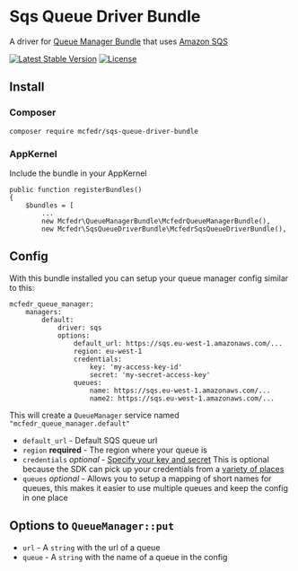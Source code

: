 # Sqs Queue Driver Bundle

A driver for [Queue Manager Bundle](https://github.com/mcfedr/queue-manager-bundle) that uses [Amazon SQS](https://aws.amazon.com/sqs/)

[![Latest Stable Version](https://poser.pugx.org/mcfedr/sqs-queue-driver-bundle/v/stable.png)](https://packagist.org/packages/mcfedr/sqs-queue-driver-bundle)
[![License](https://poser.pugx.org/mcfedr/sqs-queue-driver-bundle/license.png)](https://packagist.org/packages/mcfedr/sqs-queue-driver-bundle)

## Install

### Composer

    composer require mcfedr/sqs-queue-driver-bundle

### AppKernel

Include the bundle in your AppKernel

    public function registerBundles()
    {
        $bundles = [
            ...
            new Mcfedr\QueueManagerBundle\McfedrQueueManagerBundle(),
            new Mcfedr\SqsQueueDriverBundle\McfedrSqsQueueDriverBundle(),

## Config

With this bundle installed you can setup your queue manager config similar to this:

    mcfedr_queue_manager:
        managers:
            default:
                driver: sqs
                options:
                    default_url: https://sqs.eu-west-1.amazonaws.com/...
                    region: eu-west-1
                    credentials:
                        key: 'my-access-key-id'
                        secret: 'my-secret-access-key'
                    queues:
                        name: https://sqs.eu-west-1.amazonaws.com/...
                        name2: https://sqs.eu-west-1.amazonaws.com/...

This will create a `QueueManager` service named `"mcfedr_queue_manager.default"`

* `default_url` - Default SQS queue url
* `region` **required** - The region where your queue is
* `credentials` *optional* - [Specify your key and secret](http://docs.aws.amazon.com/aws-sdk-php/v3/guide/guide/credentials.html#using-hard-coded-credentials)
  This is optional because the SDK can pick up your credentials from a [variety of places](http://docs.aws.amazon.com/aws-sdk-php/v3/guide/guide/credentials.html)
* `queues` *optional* - Allows you to setup a mapping of short names for queues, this makes it easier to use multiple queues and keep the config in one place

## Options to `QueueManager::put`

* `url` - A `string` with the url of a queue
* `queue` - A `string` with the name of a queue in the config
